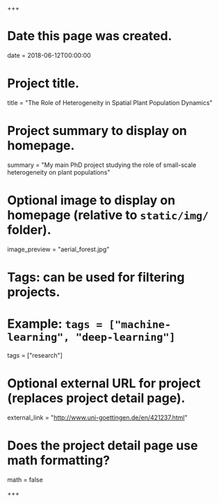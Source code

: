 +++
# Date this page was created.
date = 2018-06-12T00:00:00

# Project title.
title = "The Role of Heterogeneity in Spatial Plant Population Dynamics"

# Project summary to display on homepage.
summary = "My main PhD project studying the role of small-scale heterogeneity on plant populations"

# Optional image to display on homepage (relative to `static/img/` folder).
image_preview = "aerial_forest.jpg"

# Tags: can be used for filtering projects.
# Example: `tags = ["machine-learning", "deep-learning"]`
tags = ["research"]

# Optional external URL for project (replaces project detail page).
external_link = "http://www.uni-goettingen.de/en/421237.html"

# Does the project detail page use math formatting?
math = false

+++

